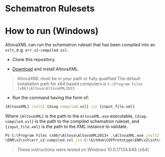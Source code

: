 # Schematron Rulesets

# How to run (Windows)

AltovaXML can run the schematron ruleset that has been compiled into an `xslt`, e.g. `err_v2-compiled.xsl`.

- Clone this repository.

- [Download](http://cdn.sw.altova.com/v2013r2/en/AltovaXMLCmu2013.exe) and install AltovaXML.

> AltovaXML must be in your path or fully qualified The default installation path for x64 based computers is `C:\Program Files (x86)\Altova\AltovaXML2013`

- Run the command having the form of:

```cmd
{AltovaXML} /xslt2 {diag-compiled.xsl} /in {input_file.xml}
```

Where `{AltovaXML}` is the path to the `AltovaXML.exe` executable, `{diag-compiled.xsl}` is the path to the compiled schematron ruleset, and `{input_file.xml}` is the path to the XML instance to validate.

```cmd
PS C:\Program Files (x86)\Altova\AltovaXML2013> .\AltovaXML.exe /xslt2 C:\GitHub\CDFPrototype
\ENR\v2\sch\err_v2-compiled.xsl /in C:\GitHub\CDFPrototype\ENR\v2\sch\validation_target.xml
```

> These instructions were tested on Windows 10.0.17134.648 (x64)